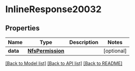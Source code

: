 # InlineResponse20032

## Properties
Name | Type | Description | Notes
------------ | ------------- | ------------- | -------------
**data** | [**NfsPermission**](NfsPermission.md) |  | [optional] 

[[Back to Model list]](../README.md#documentation-for-models) [[Back to API list]](../README.md#documentation-for-api-endpoints) [[Back to README]](../README.md)

